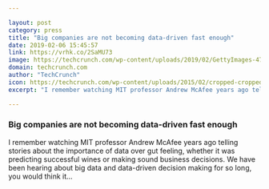 ```yaml
---

layout: post
category: press
title: "Big companies are not becoming data-driven fast enough"
date: 2019-02-06 15:45:57
link: https://vrhk.co/2SaMU73
image: https://techcrunch.com/wp-content/uploads/2019/02/GettyImages-475158193.jpg?w=574
domain: techcrunch.com
author: "TechCrunch"
icon: https://techcrunch.com/wp-content/uploads/2015/02/cropped-cropped-favicon-gradient.png?w=180
excerpt: "I remember watching MIT professor Andrew McAfee years ago telling stories about the importance of data over gut feeling, whether it was predicting successful wines or making sound business decisions. We have been hearing about big data and data-driven decision making for so long, you would think it…"

---
```


### Big companies are not becoming data-driven fast enough

I remember watching MIT professor Andrew McAfee years ago telling stories about the importance of data over gut feeling, whether it was predicting successful wines or making sound business decisions. We have been hearing about big data and data-driven decision making for so long, you would think it…